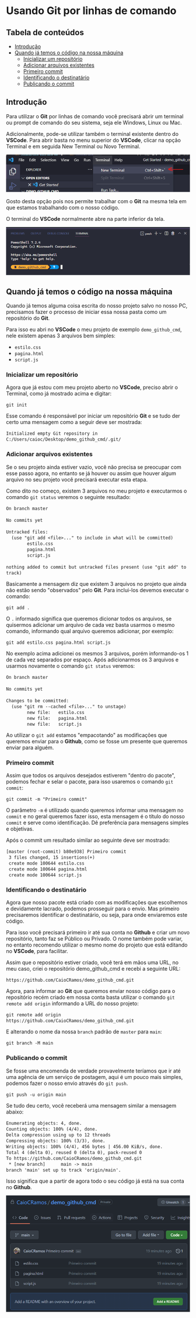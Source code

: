 # Usando **Git** por linhas de comando

## Tabela de conteúdos

* [Introdução](#introdução)
* [Quando já temos o código na nossa máquina](#quando-já-temos-o-código-na-nossa-máquina)
    * [Inicializar um repositório](#inicializar-um-repositório)
    * [Adicionar arquivos existentes](#adicionar-arquivos-existentes)
    * [Primeiro commit](#primeiro-commit)
    * [Identificando o destinatário](#publicando-o-commit)
    * [Publicando o commit](#publicando-o-commit)


## Introdução

Para utilizar o **Git** por linhas de comando você precisará abrir um terminal ou prompt de comando do seu sistema, seja ele Windows, Linux ou Mac.

Adicionalmente, pode-se utilizar também o terminal existente dentro do **VSCode**. Para abrir basta no menu superior do **VSCode**, clicar na opção Terminal e em seguida New Terminal ou Novo Terminal.

<P align="center">
    <img src="../assets/vscode_terminal_1.png">
</p>

Gosto desta opção pois nos permite trabalhar com o **Git** na mesma tela em que estamos trabalhando com o nosso código.

O terminal do **VSCode** normalmente abre na parte inferior da tela.

<P align="center">
    <img src="../assets/vscode_terminal_2.png">
</p>

## Quando já temos o código na nossa máquina

Quando já temos alguma coisa escrita do nosso projeto salvo no nosso PC, precisamos fazer o processo de iniciar essa nossa pasta como um repositório do **Git**.

Para isso eu abri no **VSCode** o meu projeto de exemplo `demo_github_cmd`, nele existem apenas 3 arquivos bem simples:
- `estilo.css`
- `pagina.html`
- `script.js`

### Inicializar um repositório

Agora que já estou com meu projeto aberto no **VSCode**, preciso abrir o Terminal, como já mostrado acima e digitar:

```
git init
```

Esse comando é responsável por iniciar um repositório **Git** e se tudo der certo uma mensagem como a seguir deve ser mostrada:

```
Initialized empty Git repository in C:/Users/caioc/Desktop/demo_github_cmd/.git/
```

### Adicionar arquivos existentes
Se o seu projeto ainda estiver vazio, você não precisa se preocupar com esse passo agora, no entanto se já houver ou assim que houver algum arquivo no seu projeto você precisará executar esta etapa.

Como dito no começo, existem 3 arquivos no meu projeto e executarmos o comando `git status` veremos o seguinte resultado:

```
On branch master

No commits yet

Untracked files:
  (use "git add <file>..." to include in what will be committed)
        estilo.css
        pagina.html
        script.js

nothing added to commit but untracked files present (use "git add" to track)
```

Basicamente a mensagem diz que existem 3 arquivos no projeto que ainda não estão sendo "observados" pelo **Git**. Para inclui-los devemos executar o comando:

```
git add .
```

O `.` informado significa que queremos dicionar todos os arquivos, se quisermos adicionar um arquivo de cada vez basta usarmos o mesmo comando, informando qual arquivo queremos adicionar, por exemplo:

```
git add estilo.css pagina.html script.js
```

No exemplo acima adicionei os mesmos 3 arquivos, porém informando-os 1 de cada vez separados por espaço. Após adicionarmos os 3 arquivos e usarmos novamente o comando `git status` veremos: 

```
On branch master

No commits yet

Changes to be committed:
  (use "git rm --cached <file>..." to unstage)
        new file:   estilo.css
        new file:   pagina.html
        new file:   script.js
```

Ao utilizar o `git add` estamos "empacotando" as modificações que queremos enviar para o **Github**, como se fosse um presente que queremos enviar para alguém.

### Primeiro commit
Assim que todos os arquivos desejados estiverem "dentro do pacote", podemos fechar e selar o pacote, para isso usaremos o comando `git commit`:

```
git commit -m "Primeiro commit"
```

O parâmetro `-m` é utilizado quando queremos informar uma mensagem no `commit` e no geral queremos fazer isso, esta mensagem é o título do nosso `commit` e serve como identificação. Dê preferência para mensagens simples e objetivas.

Após o commit um resultado similar ao seguinte deve ser mostrado:

```
[master (root-commit) b80e938] Primeiro commit
 3 files changed, 15 insertions(+)
 create mode 100644 estilo.css
 create mode 100644 pagina.html
 create mode 100644 script.js
```

### Identificando o destinatário
Agora que nosso pacote está criado com as modificações que escolhemos e devidamente lacrado, podemos prosseguir para o envio. Mas primeiro precisaremos identificar o destinatário, ou seja, para onde enviaremos este código.

Para isso você precisará primeiro ir até sua conta no **Github** e criar um novo repositório, tanto faz se Público ou Prívado. O nome também pode variar, no entanto recomendo utilizar o mesmo nome do projeto que está editando no **VSCode**, para facilitar. 

Assim que o repositório estiver criado, você terá em mãos uma URL, no meu caso, criei o repositório demo_github_cmd e recebi a seguinte URL:
```
https://github.com/CaioCRamos/demo_github_cmd.git
```

Agora, para informar ao **Git** que queremos enviar nosso código para o repositório recém criado em nossa conta basta utilizar o comando `git remote add origin` informando a URL do nosso projeto:

```
git remote add origin https://github.com/CaioCRamos/demo_github_cmd.git
```

E alterando o nome da nossa `branch` padrão de `master` para `main`:

```
git branch -M main
```

### Publicando o commit
Se fosse uma encomenda de verdade provavelmente teríamos que ir até uma agência de um serviço de postagem, aqui é um pouco mais simples, podemos fazer o nosso envio através do `git push`.

```
git push -u origin main
```

Se tudo deu certo, você receberá uma mensagem similar a mensagem abaixo:

```
Enumerating objects: 4, done.
Counting objects: 100% (4/4), done.
Delta compression using up to 12 threads
Compressing objects: 100% (3/3), done.
Writing objects: 100% (4/4), 456 bytes | 456.00 KiB/s, done.
Total 4 (delta 0), reused 0 (delta 0), pack-reused 0
To https://github.com/CaioCRamos/demo_github_cmd.git
 * [new branch]      main -> main
branch 'main' set up to track 'origin/main'.
```

Isso significa que a partir de agora todo o seu código já está na sua conta no **Github**.

<P align="center">
    <img src="../assets/github_repositorio_2.png">
</p>
